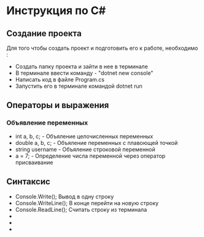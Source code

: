 # Инструкция по C#
## Создание проекта
Для того чтобы создать проект и подготовить его к работе, необходимо :
* Создать папку проекта и зайти в нее в терминале
* В терминале ввести команду - "dotnet new console"
* Написать код в файле Program.cs
* Запустить его в терминале командой dotnet run

## Операторы и выражения 
### Объявление переменных
* int a, b, c; - Объяление целочисленных переменных
* double a, b, c; - Объяление переменных c плавоющей точкой
* string username - Объяление строковой переменной
* a = 7; - Определение числа переменной через оператор присваивание

## Синтаксис 

* Console.Write(); Вывод в одну строку
* Console.WriteLine(); В конце перейти на новую строку
* Console.ReadLine(); Считать строку из терминала
* 
* 
* 